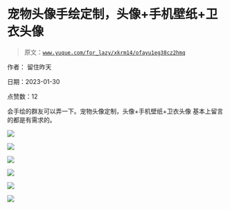 # 宠物头像手绘定制，头像+手机壁纸+卫衣头像

> 原文：[`www.yuque.com/for_lazy/xkrm14/ofayu1eg38cz2hmq`](https://www.yuque.com/for_lazy/xkrm14/ofayu1eg38cz2hmq)



作者： 留住昨天 

日期：2023-01-30 

点赞数：12 

会手绘的群友可以弄一下。宠物头像定制，头像+手机壁纸+卫衣头像 基本上留言的都是有需求的。 

![](img/bf70ae94db4be39343cadf3fbedc1ecd.png) 

![](img/85c359fb286bf5e92d69d68393bd2ccc.png) 

![](img/4af2721a14e2aaf2c55d078d29e77384.png) 

![](img/77751457180ddb6e7a0c32a49528338a.png) 

![](img/4b44271cf517938a282624a1ea1a9661.png) 

![](img/4d4f3947c5848423b89f7e4d23cb7720.png) 

